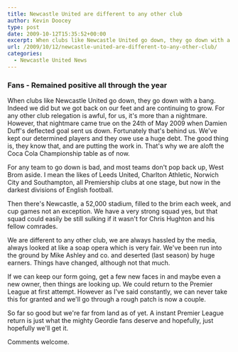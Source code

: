 ```yaml
---
title: Newcastle United are different to any other club
author: Kevin Doocey
type: post
date: 2009-10-12T15:35:52+00:00
excerpt: When clubs like Newcastle United go down, they go down with a bang. Indeed we did but..
url: /2009/10/12/newcastle-united-are-different-to-any-other-club/
categories:
  - Newcastle United News
---
```


### Fans - Remained positive all through the year

When clubs like Newcastle United go down, they go down with a bang. Indeed we did but we got back on our feet and are continuing to grow. For any other club relegation is awful, for us, it's more than a nightmare. However, that nightmare came true on the 24th of May 2009 when Damien Duff's deflected goal sent us down. Fortunately that's behind us. We've kept our determined players and they owe use a huge debt. The good thing is, they know that, and are putting the work in. That's why we are aloft the Coca Cola Championship table as of now.

For any team to go down is bad, and most teams don't pop back up, West Brom aside. I mean the likes of Leeds United, Charlton Athletic, Norwich City and Southampton, all Premiership clubs at one stage, but now in the darkest divisions of English football.

Then there's Newcastle, a 52,000 stadium, filled to the brim each week, and cup games not an exception. We have a very strong squad yes, but that squad could easily be still sulking if it wasn't for Chris Hughton and his fellow comrades.

We are different to any other club, we are always hassled by the media, always looked at like a soap opera which is very fair. We've been run into the ground by Mike Ashley and co. and deserted (last season) by huge earners. Things have changed, although not that much.

If we can keep our form going, get a few new faces in and maybe even a new owner, then things are looking up. We could return to the Premier League at first attempt. However as I've said constantly, we can never take this for granted and we'll go through a rough patch is now a couple.

So far so good but we're far from land as of yet. A instant Premier League return is just what the mighty Geordie fans deserve and hopefully, just hopefully we'll get it.

Comments welcome.
